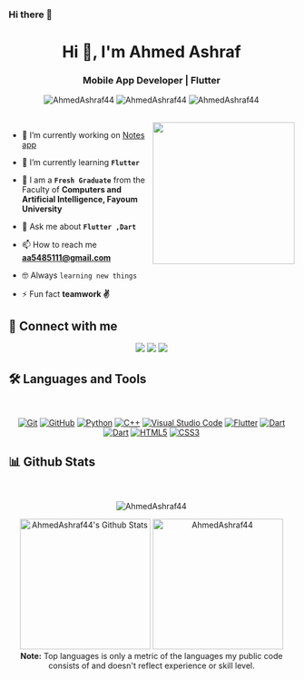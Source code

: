 ### Hi there 👋
<h1 align="center">Hi 👋, I'm Ahmed Ashraf</h1>
<h3 align="center">Mobile App Developer | Flutter</h3>

<p align="center"> <img src="https://komarev.com/ghpvc/?username=AhmedAshraf44&label=Profile%20views&color=0e75b6&style=flat" alt="AhmedAshraf44" />
		   <img src="https://badges.pufler.dev/repos/AhmedAshraf44" alt="AhmedAshraf44" />
		   <img src="https://img.shields.io/github/followers/AhmedAshraf44?label=Followers" alt="AhmedAshraf44" /></p>

<br>
<img align="right" src="https://user-images.githubusercontent.com/63050133/156676671-d5b2e362-97d4-4404-9447-dd71ddfea82f.gif" width = 250px/>     

- 🔭 I’m currently working on [Notes app](https://github.com/AhmedAshraf44/notes_app.git)

- 🏫 I’m currently learning **`Flutter`**

- 🌱 I am a **`Fresh Graduate`** from the Faculty of **Computers and Artificial Intelligence, Fayoum University**
- 💬 Ask me about **`Flutter ,Dart`**

- 📫 How to reach me [**aa5485111@gmail.com**](aa5485111@gmail.com)

- :nerd_face: Always `learning new things`

- ⚡ Fun fact **teamwork ✌️**

## 📩 Connect with me
<p align="center">
    <a href="mailto:aa5485111@gmail.com" title="Gmail"><img src="https://img.shields.io/badge/gmail-%23F05033.svg?style=for-the-badge&logo=gmail&logoColor=white"/></a>  
<a href="https://www.facebook.com/profile.php?id=100010510664997&mibextid=ZbWKwL" title="Facebook"><img src="https://img.shields.io/badge/Facebook-%231877F2.svg?style=for-the-badge&logo=Facebook&logoColor=white"/></a>
    <a href="https://www.linkedin.com/in/ahmedashrafnoman/" title="LinkedIn"><img src="https://img.shields.io/badge/linkedin-%230077B5.svg?style=for-the-badge&logo=linkedin&logoColor=white"/></a>  
    </p>
    

## 🛠 Languages and Tools
<br>
<p align="center">
<a href="https://git-scm.com/" title="Git"><img src="https://img.shields.io/badge/git-%23F05033.svg?style=for-the-badge&logo=git&logoColor=white" alt="Git"></a>
<a href="https://github.com/" title="GitHub"><img src="https://img.shields.io/badge/github-%23121011.svg?style=for-the-badge&logo=github&logoColor=white" alt="GitHub"></a>
<a href="https://www.python.org/" title="Python"><img src="https://img.shields.io/badge/python-3670A0?style=for-the-badge&logo=python&logoColor=ffdd54" alt="Python"></a>
<a href="https://www.w3schools.com/cpp/" title="C++"><img src="https://img.shields.io/badge/c++-%23239120?style=for-the-badge&logo=c&logoColor=white" alt="C++"></a>
<a href="https://code.visualstudio.com/" title="Visual Studio Code"><img src="https://img.shields.io/badge/Visual%20Studio%20Code-0078d7.svg?style=for-the-badge&logo=visual-studio-code&logoColor=white" alt="Visual Studio Code"></a>
<a href="https://flutter.dev" title="Flutter"><img src="https://img.shields.io/badge/flutter-%231572B6.svg?style=for-the-badge&logo=flutter&logoColor=white" alt="Flutter"></a>
<a href="https://dart.dev" title="Dart"><img src="https://img.shields.io/badge/dart-%231572B6.svg?style=for-the-badge&logo=dart&logoColor=white" alt="Dart"></a>
<a href="https://firebase.google.com/" title="Firebase"><img src="https://img.shields.io/badge/firebase-3670A0?style=for-the-badge&logo=firebase&logoColor=white" alt="Dart"></a>
<a href="https://www.w3.org/TR/html5/" title="HTML5"><img src="https://img.shields.io/badge/html5-%23E34F26.svg?style=for-the-badge&logo=html5&logoColor=white" alt="HTML5"></a>
<a href="https://www.w3.org/Style/CSS/" title="CSS3"><img src="https://img.shields.io/badge/css3-%23157122B6.svg?style=for-the-badge&logo=css3&logoColor=white" alt="CSS3"></a>

</p>





## 📊 Github Stats
<br/>
<p align="center"><img src="https://github-readme-streak-stats.herokuapp.com/?user=AhmedAshraf44&theme=algolia" alt="AhmedAshraf44" /></p>

  <p align="center">
    <a href="https://github.com/anuraghazra/github-readme-stats">
	    <img alt="AhmedAshraf44's Github Stats" src="https://github-readme-stats.vercel.app/api?username=AhmedAshraf44&show_icons=true&count_private=true&locale=en&theme=tokyonight&layout=compact" height="230px"/></a>
	  <img src="https://github-readme-stats.vercel.app/api/top-langs?username=AhmedAshraf44&langs_count=10&show_icons=true&locale=en&theme=tokyonight" alt="AhmedAshraf44" height="230px"/>
<br/>
<b>Note:</b> Top languages is only a metric of the languages my public code consists of and doesn't reflect experience or skill level.
  </p>
